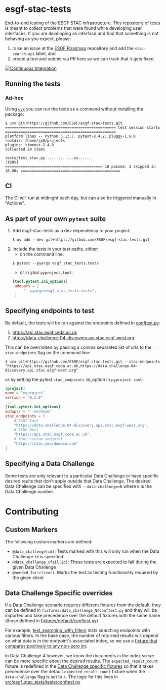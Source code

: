 # esgf-stac-tests

End-to-end testing of the ESGF STAC infrastructure. This repository of tests is meant to collect problems that were found while developing user interfaces. If you are developing an interface and find that something is not behaving as you expect, please:

1. raise an issue at the [ESGF Roadmap](https://github.com/ESGF/esgf-roadmap/issues) repository and add the `stac-search-api` label, and
2. create a test and submit via PR here so we can track that it gets fixed.

[![Continuous Integration][ci-badge]][ci-link]

[ci-badge]: https://github.com/ESGF/esgf-stac-tests/actions/workflows/ci.yml/badge.svg?branch=main
[ci-link]: https://github.com/ESGF/esgf-stac-tests/actions/workflows/ci.yml

## Running the tests

### Ad-hoc
Using [`uvx`](https://docs.astral.sh/uv/guides/tools/) you can run the tests as a command without installing the package:

```shell
$ uvx git+https://github.com/ESGF/esgf-stac-tests.git
================================================== test session starts ==================================================
platform linux -- Python 3.13.7, pytest-8.4.2, pluggy-1.6.0
rootdir: /home/zp0/projects
plugins: timeout-2.4.0
collected 20 items

tests/test_stac.py ............ss......                                                                           [100%]
============================================ 18 passed, 2 skipped in 16.00s =============================================
```
## CI
The CI will run at midnight each day, but can also be triggered manually in "Actions".

## As part of your own `pytest` suite
1. Add esgf-stac-tests as a dev dependency to your project:
   ```shell
   $ uv add --dev git+https://github.com/ESGF/esgf-stac-tests.git
   ```
1. Include the tests in your test paths, either:
   - on the command line:
   ```shell
   $ pytest --pyargs esgf_stac_tests.tests
   ```
   - or in your `pyproject.toml`:
   ```toml
   [tool.pytest.ini_options]
    addopts = [
        "--pyargs=esgf_stac_tests.tests",
    ]
   ```

## Specifying endpoints to test
By default, the tests will be ran against the endpoints defined in [conftest.py](src/esgf_stac_tests/tests/conftest.py):
1. https://api.stac.esgf.ceda.ac.uk
1. https://data-challenge-04-discovery.api.stac.esgf-west.org

This can be overridden by passing a comma separated list of urls to the `--stac-endpoints` flag on the command line:
```shell
$ uvx git+https://github.com/ESGF/esgf-stac-tests.git --stac-endpoints "https://api.stac.esgf.ceda.ac.uk,https://data-challenge-04-discovery.api.stac.esgf-west.org"
```
or by setting the pytest `stac_endpoints` ini_option in `pyproject.toml`:
```toml
[project]
name = "myproject"
version = "0.1.0"
...
[tool.pytest.ini_options]
addopts = "--verbose"
stac_endpoints = [
    # ESGF East
    "https://data-challenge-04-discovery.api.stac.esgf-west.org",
    # ESGF West
    "https://api.stac.esgf.ceda.ac.uk",
    # Your custom endpoint
    "https://stac.yourdomain.com"
]
```
## Specifying a Data Challenge
Some tests are only relevant to a particular Data Challenge or have specific desired reults that don't apply outside that Data Challenge. The desired Data Challenge can be specified with `--data-challenge=N` where `N` is the Data Challenge number.

# Contributing
## Custom Markers
The following custom markers are defined:
- `@data_challenge(id)`: Tests marked with this will only run when the Data Challenge `id` is specified
- `@data_challenge_xfail(id)`: These tests are expected to fail during the given Data Challenge
- `@needed_for(client)`: Marks the test as testing functionality required by the given client
## Data Challenge Specific overrides
If a Data Challenge scenario requires different fixtures from the default, they can be defined in `fixtures/data_challenge_N/conftest.py` and they will be imported and take precedence over the default fixtures with the same name (those defined in [fixtures/default/conftest.py](src/esgf_stac_tests/fixtures/default/conftest.py))

For example, [test_searching_with_filters](tests/test_stac.py?#L10) tests searching endpoints with various filters. In the base case, the number of returned results will depend on what data is in the endpoint's associated index, so we use a [fixture that compares positively to any non-zero int](src/esgf_stac_tests/fixtures/default/conftest.py?#78-82).

In Data Challenge 4 however, we know the documents in the index so we can be more specific about the desired results. The `expected_result_count` fixture is redefined in the [Data Challenge specific fixtures](src/esgf_stac_tests/fixtures/data_challenge_4/conftest.py?#L4=16) so that it takes precedence over the default `expected_result_count` fixture when the `--data-challenge` flag is set to `4`. The logic for this lives in [src/esgf_stac_tests/tests/conftest.py](src/esgf_stac_tests/tests/conftest.py?#52-57)